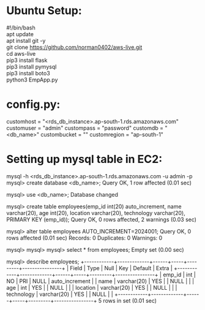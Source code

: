 Ubuntu Setup:
=============
#!/bin/bash </br>
apt update </br>
apt install git -y </br>
git clone https://github.com/norman0402/aws-live.git </br>
cd aws-live </br>
pip3 install flask </br>
pip3 install pymysql </br>
pip3 install boto3 </br>
python3 EmpApp.py </br>

config.py:
==========
customhost = "<rds_db_instance>.ap-south-1.rds.amazonaws.com"
customuser = "admin"
custompass = "password"
customdb = "<db_name>"
custombucket = "<s3 bucket>"
customregion = "ap-south-1"

Setting up mysql table in EC2:
===============================
mysql -h <rds_db_instance>.ap-south-1.rds.amazonaws.com -u admin -p
mysql> create database <db_name>;
Query OK, 1 row affected (0.01 sec)

mysql> use <db_name>;
Database changed


mysql> create table employees(emp_id int(20) auto_increment, name varchar(20), age int(20), location varchar(20), technology varchar(20), PRIMARY KEY (emp_id));
Query OK, 0 rows affected, 2 warnings (0.03 sec)

mysql> alter table employees AUTO_INCREMENT=2024001;
Query OK, 0 rows affected (0.01 sec)
Records: 0  Duplicates: 0  Warnings: 0

mysql> 
mysql> 
mysql> select * from employees;
Empty set (0.00 sec)

mysql> describe employees;
+------------+-------------+------+-----+---------+----------------+
| Field      | Type        | Null | Key | Default | Extra          |
+------------+-------------+------+-----+---------+----------------+
| emp_id     | int         | NO   | PRI | NULL    | auto_increment |
| name       | varchar(20) | YES  |     | NULL    |                |
| age        | int         | YES  |     | NULL    |                |
| location   | varchar(20) | YES  |     | NULL    |                |
| technology | varchar(20) | YES  |     | NULL    |                |
+------------+-------------+------+-----+---------+----------------+
5 rows in set (0.01 sec)







